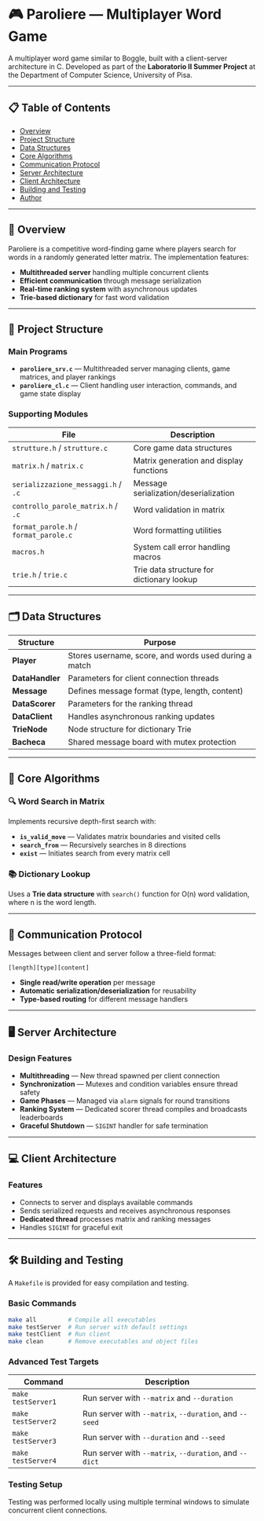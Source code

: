 # 🎮 Paroliere — Multiplayer Word Game

A multiplayer word game similar to Boggle, built with a client-server architecture in C. Developed as part of the **Laboratorio II Summer Project** at the Department of Computer Science, University of Pisa.

---

## 📋 Table of Contents

- [Overview](#overview)
- [Project Structure](#project-structure)
- [Data Structures](#data-structures)
- [Core Algorithms](#core-algorithms)
- [Communication Protocol](#communication-protocol)
- [Server Architecture](#server-architecture)
- [Client Architecture](#client-architecture)
- [Building and Testing](#building-and-testing)
- [Author](#author)

---

## 🎯 Overview

Paroliere is a competitive word-finding game where players search for words in a randomly generated letter matrix. The implementation features:

- **Multithreaded server** handling multiple concurrent clients
- **Efficient communication** through message serialization
- **Real-time ranking system** with asynchronous updates
- **Trie-based dictionary** for fast word validation

---

## 📁 Project Structure

### Main Programs

- **`paroliere_srv.c`** — Multithreaded server managing clients, game matrices, and player rankings
- **`paroliere_cl.c`** — Client handling user interaction, commands, and game state display

### Supporting Modules

| File | Description |
|------|-------------|
| `strutture.h` / `strutture.c` | Core game data structures |
| `matrix.h` / `matrix.c` | Matrix generation and display functions |
| `serializzazione_messaggi.h` / `.c` | Message serialization/deserialization |
| `controllo_parole_matrix.h` / `.c` | Word validation in matrix |
| `format_parole.h` / `format_parole.c` | Word formatting utilities |
| `macros.h` | System call error handling macros |
| `trie.h` / `trie.c` | Trie data structure for dictionary lookup |

---

## 🗂️ Data Structures

| Structure | Purpose |
|-----------|---------|
| **Player** | Stores username, score, and words used during a match |
| **DataHandler** | Parameters for client connection threads |
| **Message** | Defines message format (type, length, content) |
| **DataScorer** | Parameters for the ranking thread |
| **DataClient** | Handles asynchronous ranking updates |
| **TrieNode** | Node structure for dictionary Trie |
| **Bacheca** | Shared message board with mutex protection |

---

## 🧮 Core Algorithms

### 🔍 Word Search in Matrix

Implements recursive depth-first search with:

- **`is_valid_move`** — Validates matrix boundaries and visited cells
- **`search_from`** — Recursively searches in 8 directions
- **`exist`** — Initiates search from every matrix cell

### 📚 Dictionary Lookup

Uses a **Trie data structure** with `search()` function for O(n) word validation, where n is the word length.

---

## 📡 Communication Protocol

Messages between client and server follow a three-field format:

```
[length][type][content]
```

- **Single read/write operation** per message
- **Automatic serialization/deserialization** for reusability
- **Type-based routing** for different message handlers

---

## 🖥️ Server Architecture

### Design Features

- **Multithreading** — New thread spawned per client connection
- **Synchronization** — Mutexes and condition variables ensure thread safety
- **Game Phases** — Managed via `alarm` signals for round transitions
- **Ranking System** — Dedicated scorer thread compiles and broadcasts leaderboards
- **Graceful Shutdown** — `SIGINT` handler for safe termination

---

## 💻 Client Architecture

### Features

- Connects to server and displays available commands
- Sends serialized requests and receives asynchronous responses
- **Dedicated thread** processes matrix and ranking messages
- Handles `SIGINT` for graceful exit

---

## 🛠️ Building and Testing

A `Makefile` is provided for easy compilation and testing.

### Basic Commands

```bash
make all         # Compile all executables
make testServer  # Run server with default settings
make testClient  # Run client
make clean       # Remove executables and object files
```

### Advanced Test Targets

| Command | Description |
|---------|-------------|
| `make testServer1` | Run server with `--matrix` and `--duration` |
| `make testServer2` | Run server with `--matrix`, `--duration`, and `--seed` |
| `make testServer3` | Run server with `--duration` and `--seed` |
| `make testServer4` | Run server with `--matrix`, `--duration`, and `--dict` |

### Testing Setup

Testing was performed locally using multiple terminal windows to simulate concurrent client connections.
